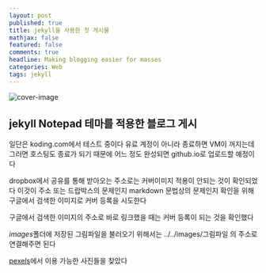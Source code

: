 ```yaml
---
layout: post
published: true
title: jekyll을 사용한 첫 게시물
mathjax: false
featured: false
comments: true
headline: Making blogging easier for masses
categories: Web
tags: jekyll
---
```


![cover-image](../../images/macphoto.jpg)

## jekyll Notepad 테마를 적용한 블로그 게시

일단은 koding.com에서 테스트 중이다
유료 계정이 아니라 종료하면 VM이 꺼지는데 그러면 호스팅도 종료가 되기 때문에 어느 정도 완성되면 github.io로 업로드할 예정이다

dropbox에서 공유를 통해 받아오는 주소로는 커버이미지 적용이 안되는 것이 확인되었다
이것이 주소 또는 드랍박스의 문제인지 markdown 문법상의 문제인지 확인을 위해 구글에서 검색한 이미지로 커버 등록을 시도한다

구글에서 검색한 이미지의 주소로 바로 링크했을 때는 커버 등록이 되는 것을 확인했다

*images*폴더에 저장된 그림파일을 불러오기 위해서는 ../../images/그림파일 의 주소로 연결해주면 된다

[pexels](www.pexels.com)에서 이용 가능한 사진들을 찾았다